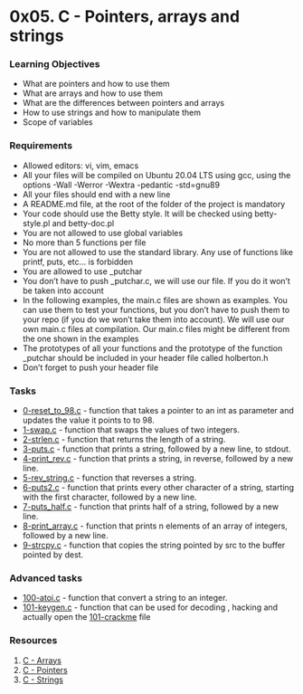 # 0x05. C - Pointers, arrays and strings

### Learning Objectives

- What are pointers and how to use them
- What are arrays and how to use them
- What are the differences between pointers and arrays
- How to use strings and how to manipulate them
- Scope of variables

### Requirements

- Allowed editors: vi, vim, emacs
- All your files will be compiled on Ubuntu 20.04 LTS using gcc, using the options -Wall -Werror -Wextra -pedantic -std=gnu89
- All your files should end with a new line
- A README.md file, at the root of the folder of the project is mandatory
- Your code should use the Betty style. It will be checked using betty-style.pl and betty-doc.pl
- You are not allowed to use global variables
- No more than 5 functions per file
- You are not allowed to use the standard library. Any use of functions like printf, puts, etc… is forbidden
- You are allowed to use _putchar
- You don’t have to push _putchar.c, we will use our file. If you do it won’t be taken into account
- In the following examples, the main.c files are shown as examples. You can use them to test your functions, but you don’t have to push them to your repo (if you do we won’t take them into account). We will use our own main.c files at compilation. Our main.c files might be different from the one shown in the examples
- The prototypes of all your functions and the prototype of the function _putchar should be included in your header file called holberton.h
- Don’t forget to push your header file

### Tasks

- [0-reset_to_98.c](0-reset_to_98.c) - function that takes a pointer to an int as parameter and updates the value it points to to 98.
- [1-swap.c](1-swap.c) - function that swaps the values of two integers.
- [2-strlen.c](2-strlen.c) - function that returns the length of a string.
- [3-puts.c](3-puts.c) - function that prints a string, followed by a new line, to stdout.
- [4-print_rev.c](4-print_rev.c) - function that prints a string, in reverse, followed by a new line.
- [5-rev_string.c](5-rev_string.c) - function that reverses a string.
- [6-puts2.c](6-puts2.c) - function that prints every other character of a string, starting with the first character, followed by a new line.
- [7-puts_half.c](7-puts_half.c) - function that prints half of a string, followed by a new line.
- [8-print_array.c](8-print_array.c) - function that prints n elements of an array of integers, followed by a new line.
- [9-strcpy.c](9-strcpy.c) - function that copies the string pointed by src to the buffer pointed by dest.

### Advanced tasks

- [100-atoi.c](100-atoi.c) - function that convert a string to an integer.
- [101-keygen.c](101-keygen.c) - function that can be used for decoding , hacking and actually open the [101-crackme](101-crackme) file

### Resources

1. [C - Arrays](https://www.tutorialspoint.com/cprogramming/c_arrays.htm)
2. [C - Pointers](https://www.tutorialspoint.com/cprogramming/c_pointers.htm)
3. [C - Strings](https://www.tutorialspoint.com/cprogramming/c_strings.htm)